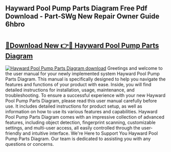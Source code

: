 ## Hayward Pool Pump Parts Diagram Free Pdf Download - Part-SWg New Repair Owner Guide 6hbro

# <h2><a href="http://dfn2y8.blite.top/?on=Hayward+Pool+Pump+Parts+Diagram">🔗Download New 👉🔴 Hayward Pool Pump Parts Diagram</a></h2>

[![Hayward Pool Pump Parts Diagram download](https://i.imgur.com/lujVjoI.png)](http://dfn2y8.blite.top/?on=Hayward+Pool+Pump+Parts+Diagram)
Greetings and welcome to the user manual for your newly implemented system Hayward Pool Pump Parts Diagram. This manual is specifically designed to help you navigate the features and functions of your product with ease. Inside, you will find detailed instructions for installation, usage, maintenance, and troubleshooting. To ensure a successful experience with your new Hayward Pool Pump Parts Diagram, please read this user manual carefully before use. It includes detailed instructions for product setup, as well as information on how to use its various features and capabilities. Hayward Pool Pump Parts Diagram comes with an impressive collection of advanced features, including object detection, fingerprint scanning, customizable settings, and multi-user access, all easily controlled through the user-friendly and intuitive interface. We're Here to Support You Hayward Pool Pump Parts Diagram. Our team is dedicated to assisting you with any questions or concerns.
